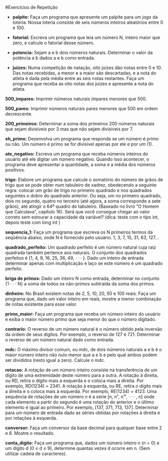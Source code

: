 #Exercícios de Repetição

- **palpite:** Faça um programa que apresente um palpite para um jogo da loteria. Nossa loteria consiste de seis números inteiros aleatórios entre 0 e 100.

- **fatorial:** Escreva um programa que leia um número N, inteiro maior que zero, e calcule o fatorial desse número.

- **potencia:** Sejam a e b dois números naturais. Determinar o valor da potência a b dados a e b como entrada.

- **juizes:** Numa competição de natação, oito juízes dão notas entre 0 e 10. Das notas recebidas, a menor e a maior são descartadas, e a nota do atleta é dada pela média entre as seis notas restantes. Faça um programa que receba as oito notas dos juízes e apresente a nota do atleta.

**500_impares:** Imprimir números naturais ímpares menores que 500.

**500_pares:** Imprimir números naturais pares menores que 500 em ordem decrescente.

**200_primeiros:** Determinar a soma dos primeiros 200 números naturais que sejam divisíveis por 3 mas que não sejam divisíveis por 7.

**eh_primo:** Desenvolva um programa que responda se um número é primo ou não. Um número é primo se for divisível apenas por ele e por um (1).

**ate_negativo:** Escreva um programa que receba números inteiros do usuário até ele digitar um número negativo. Quando isso acontecer, o programa deve apresentar a quantidade, a soma e a média dos números positivos.

**trigo:** Elabore um programa que calcule o somatório do número de grãos de trigo que se pode obter num tabuleiro de xadrez, obedecendo a seguinte regra: colocar um grão de trigo no primeiro quadrado e nos quadrados seguintes o dobro do quadrado anterior. Ou seja, um no primeiro quadrado, dois no segundo, quatro no terceiro (até agora, a soma corresponde a sete grãos), até atingir o 64º quadro do tabuleiro. (Baseado no livro “O Homem que Calculava”, capítulo 16). Será que você consegue chegar ao valor correto sem estourar a capacidade da variável? (dica: teste com o tipo int, depois teste com long int )

**sequencia_1:** Faça um programa que escreva os N primeiros termos da seqüência abaixo, onde N é fornecido pelo usuário.
1, 3, 7, 15, 31, 63, 127...

**quadrado_perfeito:** Um quadrado perfeito é um número natural cuja raiz quadrada também pertence aos naturais. O conjunto dos quadrados perfeitos é {1, 4, 9, 16, 25, 36, 49, · · · }. Dado um inteiro de entrada determinar apenas com multiplicação e laço se este número é um quadrado perfeito.

**briga de primos:** Dado um inteiro N como entrada, determinar no conjunto {1 · · · N} a soma de todos os não-primos subtraída da soma dos primos.



**dinheiro:** No Brasil existem notas de 2, 5, 10, 20, 50 e 100 reais. Faça um programa que, dado um valor inteiro em reais, mostre a menor combinação de notas existente para esse valor.

**primo_maior:** Faça um programa que receba um número inteiro do usuário e exiba o maior número primo que seja menor do que o número digitado.

**contrario:** O reverso de um número natural é o número obtido pela inversão da ordem de seus dígitos. Por exemplo, o reverso de 127 é 721. Determinar o reverso de um número natural dado como entrada.

**mdc:** O máximo divisor comum, ou mdc, de dois números naturais a e b é o maior número inteiro não nulo menor que a e b e pelo qual ambos podem ser divididos (resto igual a zero). Calcule o mdc.



**rotacao:** A rotação de um número inteiro consiste na transferência de um dígito de uma extremidade deste número para a outra. A rotação à direita, ou RD, retira o dígito mais a esquerda e o coloca mais a direita. Por exemplo, RD(1234) = 2341. A rotação à esquerda, ou RE, retira o dígito mais a direita e o coloca mais à esquerda. Por exemplo, RE(1234) = 4123. Uma sequência de rotações de um número n é a série [n, n¹, n¹¹, · · · , n] onde cada elemento a partir do segundo é uma rotação do anterior e o último elemento é igual ao primeiro. Por exemplo, [137, 371, 713, 137].
Determinar para um número de entrada dado as séries obtidas por rotações à direita e por rotações à esquerda.

**conversor:** Faça um conversor da base decimal para qualquer base entre 2 e 8. Mostre o resultado.

**conta_digito:** Faça um programa que, dados um número inteiro n (n > 0) e um dígito d (0 ≤ d ≤ 9), determine quantas vezes d ocorre em n. (Sem utilizar cadeia de caracteres).
